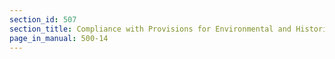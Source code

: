 ```yaml
---
section_id: 507
section_title: Compliance with Provisions for Environmental and Historic Preservation
page_in_manual: 500-14
---
```

